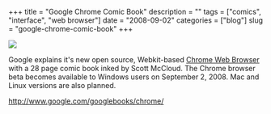 +++
title = "Google Chrome Comic Book"
description = ""
tags = ["comics", "interface", "web browser"]
date = "2008-09-02"
categories = ["blog"]
slug = "google-chrome-comic-book"
+++



  <div class="notebook-screenshot"><a href="http://www.google.com/googlebooks/chrome/"><img src="http://media.konigi.com/bluga/wt48bd5321e7b93.jpg"/></a></div><p>Google explains it's new open source, Webkit-based <a href="http://googleblog.blogspot.com/2008/09/fresh-take-on-browser.html">Chrome Web Browser</a> with a 28 page comic book inked by Scott McCloud. The Chrome browser beta becomes available to Windows users on September 2, 2008. Mac and Linux versions are also planned.</p>
    
  <a href="http://www.google.com/googlebooks/chrome/">http://www.google.com/googlebooks/chrome/</a>
